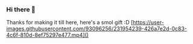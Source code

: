### Hi there 👋

Thanks for making it till here, here's a smol gift :D
[https://user-images.githubusercontent.com/93096256/231954239-426a7e2d-0c83-4c6f-810d-8ef75297e477.mp4]()

